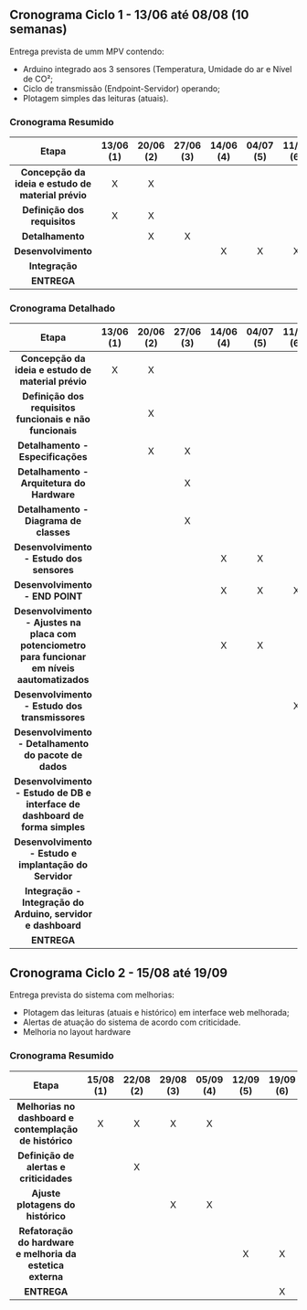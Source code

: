 ## Cronograma Ciclo 1 - 13/06 até 08/08 (10 semanas)

Entrega prevista de umm MPV contendo:
- Arduino integrado aos 3 sensores (Temperatura, Umidade do ar e Nível de CO²;
- Ciclo de transmissão (Endpoint-Servidor) operando;
- Plotagem simples das leituras (atuais). 

### Cronograma Resumido 

| Etapa | **13/06 (1)** | **20/06 (2)** | **27/06 (3)** | **14/06 (4)** | **04/07 (5)** | **11/07 (6)** | **18/07 (7)** | **25/07 (8)** | **01/08 (9)** | **08/08 (10)** |
|:--------------------------------------------------:|:-:|:-:|:-:|:-:|:-:|:-:|:-:|:-:|:-:|:-:|
|**Concepção da ideia e estudo de material prévio**   | X | X |   |   |   |   |    |    |    |    | 
|**Definição dos requisitos**                         | X | X |   |   |   |   |    |    |    |    | 
|**Detalhamento**                                     |   | X | X |   |   |   |    |    |    |    | 
|**Desenvolvimento**                                  |   |   |   | X | X | X | X  | X  |  X  |    | 
|**Integração**                                       |   |   |   |   |   |   |   |  X | X   | X   | 
|**ENTREGA**                                          |   |   |   |   |   |   |    |    |    |  X | 

### Cronograma Detalhado
| Etapa| **13/06 (1)** | **20/06 (2)** | **27/06 (3)** | **14/06 (4)** | **04/07 (5)**| **11/07 (6)** | **18/07 (7)** | **25/07 (8)** | **01/08 (9)** | **08/08 (10)** |
|:--------------------------------------------------:|:-:|:-:|:-:|:-:|:-:|:-:|:-:|:-:|:-:|:-:|
|**Concepção da ideia e estudo de material prévio**                                               | X | X |   |   |   |   |    |    |    |     | 
|**Definição dos requisitos funcionais e não funcionais**                                         |   | X |   |   |   |   |    |    |    |     | 
|**Detalhamento - Especificações**                                                                |   | X | X |   |   |   |    |    |    |    | 
|**Detalhamento - Arquitetura do Hardware**                                                       |   |   | X |   |   |   |    |    |    |    | 
|**Detalhamento - Diagrama de classes**                                                           |   |   | X |   |   |   |    |    |    |    | 
|**Desenvolvimento - Estudo dos sensores**                                                        |   |   |   | X | X |   |    |    |    |    | 
|**Desenvolvimento - END POINT**                                                                  |   |   |   | X | X | X | X  |    |    |    | 
|**Desenvolvimento - Ajustes na placa com potenciometro para funcionar em níveis aautomatizados** |   |   |   | X | X |   |    |    |    |    | 
|**Desenvolvimento - Estudo dos transmissores**                                                   |   |   |   |   |   | X |  X |    |    |    | 
|**Desenvolvimento - Detalhamento do pacote de dados**                                            |   |   |   |   |   |   | X  |    |    |    | 
|**Desenvolvimento - Estudo de DB e interface de dashboard de forma simples**                     |   |   |   |   |   |   | X  |  X  |    |    | 
|**Desenvolvimento - Estudo e implantação do Servidor**                                           |   |   |   |   |   |   |  X |  X | X  |    | 
|**Integração - Integração do Arduino, servidor e dashboard**                                     |   |   |   |   |   |   |    |  X |  X |  X  | 
|**ENTREGA**                                                                                      |   |   |   |   |   |   |    |    |    |  X  | 




## Cronograma Ciclo 2 - 15/08 até 19/09

Entrega prevista do sistema com melhorias:
- Plotagem das leituras (atuais e histórico) em interface web melhorada;
- Alertas de atuação do sistema de acordo com criticidade. 
- Melhoria no layout hardware

### Cronograma Resumido 

| Etapa | **15/08 (1)** | **22/08 (2)** | **29/08 (3)** | **05/09 (4)** | **12/09 (5)** | **19/09 (6)** | 
|:---------------------------------------------:|:--:|:-:|:-:|:-:|:-:|:-:|
|**Melhorias no dashboard e contemplação de histórico**    | X | X | X | X |   |    |     
|**Definição de alertas e criticidades**                   |   | X |   |   |   |    |  
|**Ajuste plotagens do histórico**                         |   |   | X | X |   |    |  
|**Refatoração do hardware e melhoria da estetica externa**|   |   |   |   | X |  X |  
|**ENTREGA**                                               |   |   |   |   |   |  X | 





